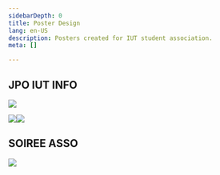 ```yaml
---
sidebarDepth: 0
title: Poster Design
lang: en-US
description: Posters created for IUT student association.
meta: []

---
```

## JPO IUT INFO

![](/img/cg_poster_jpo_affiche.png)

![](/img/cg_poster_jpo_programme_recto.jpg)![](/img/cg_poster_jpo_programme_verso.jpg)

## SOIREE ASSO

![](/img/cg_poster_integration.png)
